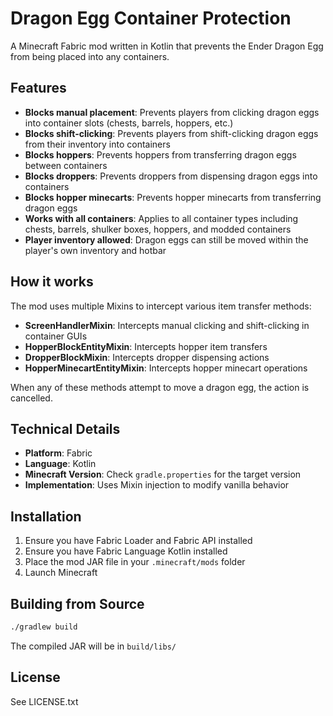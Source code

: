 # Dragon Egg Container Protection

A Minecraft Fabric mod written in Kotlin that prevents the Ender Dragon Egg from being placed into any containers.

## Features

- **Blocks manual placement**: Prevents players from clicking dragon eggs into container slots (chests, barrels, hoppers, etc.)
- **Blocks shift-clicking**: Prevents players from shift-clicking dragon eggs from their inventory into containers
- **Blocks hoppers**: Prevents hoppers from transferring dragon eggs between containers
- **Blocks droppers**: Prevents droppers from dispensing dragon eggs into containers
- **Blocks hopper minecarts**: Prevents hopper minecarts from transferring dragon eggs
- **Works with all containers**: Applies to all container types including chests, barrels, shulker boxes, hoppers, and modded containers
- **Player inventory allowed**: Dragon eggs can still be moved within the player's own inventory and hotbar

## How it works

The mod uses multiple Mixins to intercept various item transfer methods:
- **ScreenHandlerMixin**: Intercepts manual clicking and shift-clicking in container GUIs
- **HopperBlockEntityMixin**: Intercepts hopper item transfers
- **DropperBlockMixin**: Intercepts dropper dispensing actions
- **HopperMinecartEntityMixin**: Intercepts hopper minecart operations

When any of these methods attempt to move a dragon egg, the action is cancelled.

## Technical Details

- **Platform**: Fabric
- **Language**: Kotlin
- **Minecraft Version**: Check `gradle.properties` for the target version
- **Implementation**: Uses Mixin injection to modify vanilla behavior

## Installation

1. Ensure you have Fabric Loader and Fabric API installed
2. Ensure you have Fabric Language Kotlin installed
3. Place the mod JAR file in your `.minecraft/mods` folder
4. Launch Minecraft

## Building from Source

```bash
./gradlew build
```

The compiled JAR will be in `build/libs/`

## License

See LICENSE.txt
